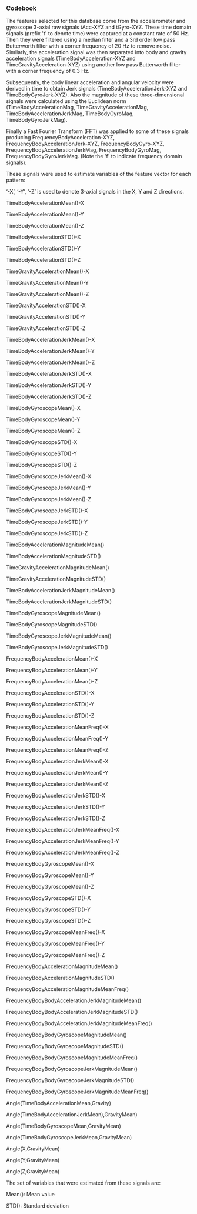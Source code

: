 ### Codebook

The features selected for this database come from the accelerometer and gyroscope 3-axial raw signals tAcc-XYZ and tGyro-XYZ. These time domain signals (prefix 't' to denote time) were captured at a constant rate of 50 Hz. Then they were filtered using a median filter and a 3rd order low pass Butterworth filter with a corner frequency of 20 Hz to remove noise. Similarly, the acceleration signal was then separated into body and gravity acceleration signals (TimeBodyAcceleration-XYZ and TimeGravityAcceleration-XYZ) using another low pass Butterworth filter with a corner frequency of 0.3 Hz. 



Subsequently, the body linear acceleration and angular velocity were derived in time to obtain Jerk signals (TimeBodyAccelerationJerk-XYZ and TimeBodyGyroJerk-XYZ). Also the magnitude of these three-dimensional signals were calculated using the Euclidean norm (TimeBodyAccelerationMag, TimeGravityAccelerationMag, TimeBodyAccelerationJerkMag, TimeBodyGyroMag, TimeBodyGyroJerkMag). 



Finally a Fast Fourier Transform (FFT) was applied to some of these signals producing FrequencyBodyAcceleration-XYZ, FrequencyBodyAccelerationJerk-XYZ, FrequencyBodyGyro-XYZ, FrequencyBodyAccelerationJerkMag, FrequencyBodyGyroMag, FrequencyBodyGyroJerkMag. (Note the 'f' to indicate frequency domain signals). 



These signals were used to estimate variables of the feature vector for each pattern:  



‘-X’, ‘-Y’, ‘-Z’ is used to denote 3-axial signals in the X, Y and Z directions.

TimeBodyAccelerationMean()-X

TimeBodyAccelerationMean()-Y

TimeBodyAccelerationMean()-Z

TimeBodyAccelerationSTD()-X

TimeBodyAccelerationSTD()-Y

TimeBodyAccelerationSTD()-Z

TimeGravityAccelerationMean()-X

TimeGravityAccelerationMean()-Y

TimeGravityAccelerationMean()-Z

TimeGravityAccelerationSTD()-X

TimeGravityAccelerationSTD()-Y

TimeGravityAccelerationSTD()-Z

TimeBodyAccelerationJerkMean()-X

TimeBodyAccelerationJerkMean()-Y

TimeBodyAccelerationJerkMean()-Z

TimeBodyAccelerationJerkSTD()-X

TimeBodyAccelerationJerkSTD()-Y

TimeBodyAccelerationJerkSTD()-Z

TimeBodyGyroscopeMean()-X

TimeBodyGyroscopeMean()-Y

TimeBodyGyroscopeMean()-Z

TimeBodyGyroscopeSTD()-X

TimeBodyGyroscopeSTD()-Y

TimeBodyGyroscopeSTD()-Z

TimeBodyGyroscopeJerkMean()-X

TimeBodyGyroscopeJerkMean()-Y

TimeBodyGyroscopeJerkMean()-Z

TimeBodyGyroscopeJerkSTD()-X

TimeBodyGyroscopeJerkSTD()-Y

TimeBodyGyroscopeJerkSTD()-Z

TimeBodyAccelerationMagnitudeMean()

TimeBodyAccelerationMagnitudeSTD()

TimeGravityAccelerationMagnitudeMean()

TimeGravityAccelerationMagnitudeSTD()

TimeBodyAccelerationJerkMagnitudeMean()

TimeBodyAccelerationJerkMagnitudeSTD()

TimeBodyGyroscopeMagnitudeMean()

TimeBodyGyroscopeMagnitudeSTD()

TimeBodyGyroscopeJerkMagnitudeMean()

TimeBodyGyroscopeJerkMagnitudeSTD()

FrequencyBodyAccelerationMean()-X

FrequencyBodyAccelerationMean()-Y

FrequencyBodyAccelerationMean()-Z

FrequencyBodyAccelerationSTD()-X

FrequencyBodyAccelerationSTD()-Y

FrequencyBodyAccelerationSTD()-Z

FrequencyBodyAccelerationMeanFreq()-X

FrequencyBodyAccelerationMeanFreq()-Y

FrequencyBodyAccelerationMeanFreq()-Z

FrequencyBodyAccelerationJerkMean()-X

FrequencyBodyAccelerationJerkMean()-Y

FrequencyBodyAccelerationJerkMean()-Z

FrequencyBodyAccelerationJerkSTD()-X

FrequencyBodyAccelerationJerkSTD()-Y

FrequencyBodyAccelerationJerkSTD()-Z

FrequencyBodyAccelerationJerkMeanFreq()-X

FrequencyBodyAccelerationJerkMeanFreq()-Y

FrequencyBodyAccelerationJerkMeanFreq()-Z

FrequencyBodyGyroscopeMean()-X

FrequencyBodyGyroscopeMean()-Y

FrequencyBodyGyroscopeMean()-Z

FrequencyBodyGyroscopeSTD()-X

FrequencyBodyGyroscopeSTD()-Y

FrequencyBodyGyroscopeSTD()-Z

FrequencyBodyGyroscopeMeanFreq()-X

FrequencyBodyGyroscopeMeanFreq()-Y

FrequencyBodyGyroscopeMeanFreq()-Z

FrequencyBodyAccelerationMagnitudeMean()

FrequencyBodyAccelerationMagnitudeSTD()

FrequencyBodyAccelerationMagnitudeMeanFreq()

FrequencyBodyBodyAccelerationJerkMagnitudeMean()

FrequencyBodyBodyAccelerationJerkMagnitudeSTD()

FrequencyBodyBodyAccelerationJerkMagnitudeMeanFreq()

FrequencyBodyBodyGyroscopeMagnitudeMean()

FrequencyBodyBodyGyroscopeMagnitudeSTD()

FrequencyBodyBodyGyroscopeMagnitudeMeanFreq()

FrequencyBodyBodyGyroscopeJerkMagnitudeMean()

FrequencyBodyBodyGyroscopeJerkMagnitudeSTD()

FrequencyBodyBodyGyroscopeJerkMagnitudeMeanFreq()

Angle(TimeBodyAccelerationMean,Gravity)

Angle(TimeBodyAccelerationJerkMean),GravityMean)

Angle(TimeBodyGyroscopeMean,GravityMean)

Angle(TimeBodyGyroscopeJerkMean,GravityMean)

Angle(X,GravityMean)

Angle(Y,GravityMean)

Angle(Z,GravityMean)



The set of variables that were estimated from these signals are: 



Mean(): Mean value

STD(): Standard deviation






